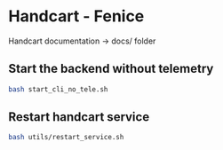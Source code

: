 # Handcart - Fenice

Handcart documentation -> docs/ folder

## Start the backend without telemetry

```bash
bash start_cli_no_tele.sh
```

## Restart handcart service
```bash
bash utils/restart_service.sh
```